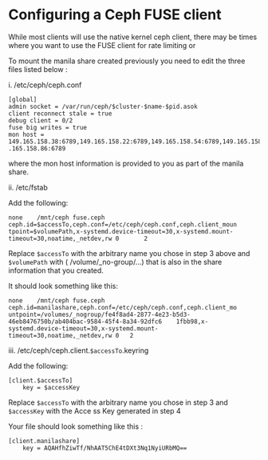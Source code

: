 # Configuring a Ceph FUSE client

While most clients will use the native kernel ceph client, there may be times where you want to use the FUSE client for rate limiting or

To mount the manila share created previously you need to edit the three files listed below :

i. /etc/ceph/ceph.conf

```
[global]
admin socket = /var/run/ceph/$cluster-$name-$pid.asok
client reconnect stale = true
debug client = 0/2
fuse big writes = true
mon host = 149.165.158.38:6789,149.165.158.22:6789,149.165.158.54:6789,149.165.158.70:6789,149    .165.158.86:6789
```

where the mon host information is provided to you as part of the manila share.

ii. /etc/fstab

Add the following:

```
none    /mnt/ceph fuse.ceph   ceph.id=$accessTo,ceph.conf=/etc/ceph/ceph.conf,ceph.client_moun    tpoint=$volumePath,x-systemd.device-timeout=30,x-systemd.mount-timeout=30,noatime,_netdev,rw 0       2
```

Replace `$accessTo` with the arbitrary name you chose in step 3 above and `$volumePath` with (    /volume/\_no-group/...) that is also in the share information that you created.

It should look something like this:

```
none    /mnt/ceph fuse.ceph   ceph.id=manilashare,ceph.conf=/etc/ceph/ceph.conf,ceph.client_mo    untpoint=/volumes/_nogroup/fe4f8ad4-2877-4e23-b5d3-46eb8476750b/ab404bac-9584-45f4-8a34-92dfc6    1fbb98,x-systemd.device-timeout=30,x-systemd.mount-timeout=30,noatime,_netdev,rw 0   2
```

iii.  /etc/ceph/ceph.client.`$accessTo`.keyring

Add the following:

```
[client.$accessTo]
    key = $accessKey
```

Replace `$accessTo` with the arbitrary name you chose in step 3 and `$accessKey` with the Acce    ss Key generated in step 4

Your file should look something like this :

```
[client.manilashare]
    key = AQAHfhZiwTf/NhAAT5ChE4tDXt3Nq1NyiURbMQ==
```

